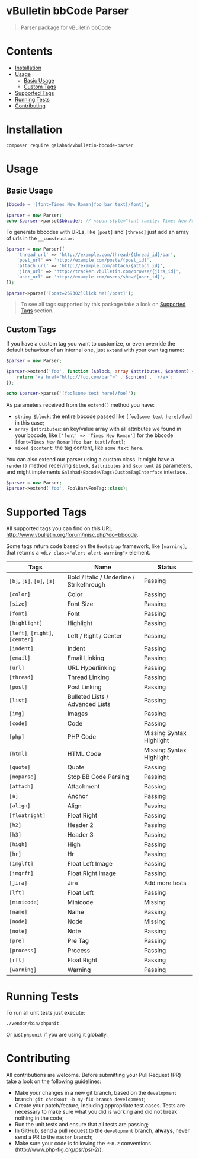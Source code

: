# vBulletin bbCode Parser

> Parser package for vBulletin bbCode

# Contents

- [Installation](#install)
- [Usage](#usage)
    - [Basic Usage](#basic-usage)
    - [Custom Tags](#custom)
- [Supported Tags](#tags)
- [Running Tests](#tests)
- [Contributing](#contributing)

# <a name="install"></a> Installation

```
composer require galahad/vbulletin-bbcode-parser
```

# <a name="usage"></a> Usage

## <a name="basic-usage"></a> Basic Usage

```php
$bbcode = '[font=Times New Roman]foo bar text[/font]';

$parser = new Parser;
echo $parser->parse($bbcode); // <span style="font-family: Times New Roman;">foo bar text</span>
```

To generate bbcodes with URLs, like `[post]` and `[thread]` just add an array of urls in the `__constructor`:

```php
$parser = new Parser([
    'thread_url' => 'http://example.com/thread/{thread_id}/bar',
    'post_url' => 'http://example.com/posts/{post_id}',
    'attach_url' => 'http://example.com/attach/{attach_id}',
    'jira_url' => 'http://tracker.vbulletin.com/browse/{jira_id}',
    'user_url' => 'http://example.com/users/show/{user_id}',
]);

$parser->parse('[post=269302]Click Me![/post]');
```

> To see all tags supported by this package take a look on [Supported Tags](#tags) section.

## <a name="custom"></a> Custom Tags

If you have a custom tag you want to customize, or even override the default behaviour of an internal one, just `extend` with your own tag name:

```php
$parser = new Parser;

$parser->extend('foo', function ($block, array $attributes, $content) {
    return '<a href="http://foo.com/bar">' . $content . '</a>';
});

echo $parser->parse('[foo]some text here[/foo]');
```

As parameters received from the `extend()` method you have:

- `string $block`: the entire bbcode passed like `[foo]some text here[/foo]` in this case;
- `array $attributes`: an key/value array with all attributes we found in your bbcode, like `['font' => 'Times New Roman']` for the bbcode `[font=Times New Roman]foo bar text[/font]`;
- `mixed $content`: the tag content, like `some text here`.

You can also extend our parser using a custom class. It might have a `render()` method receiving `$block`, `$attributes` and `$content` as parameters, and might implements `Galahad\Bbcode\Tags\CustomTagInterface` interface.

```php
$parser = new Parser;
$parser->extend('foo', Foo\Bar\FooTag::class);
```

# <a name="tags"></a> Supported Tags

All supported tags you can find on this URL http://www.vbulletin.org/forum/misc.php?do=bbcode.

Some tags return code based on the `Bootstrap` framework, like `[warning]`, that returns a `<div class="alert alert-warning">` element.

| Tags | Name | Status |
|---------------------------|-------------------------------------------|--------------------------|
| `[b]`, `[i]`, `[u]`, `[s]` | Bold / Italic / Underline / Strikethrough | Passing |
| `[color]` | Color | Passing |
| `[size]` | Font Size | Passing |
| `[font]` | Font | Passing |
| `[highlight]` | Highlight | Passing |
| `[left]`, `[right]`, `[center]` | Left / Right / Center | Passing |
| `[indent]` | Indent | Passing |
| `[email]` | Email Linking | Passing |
| `[url]` | URL Hyperlinking | Passing |
| `[thread]` | Thread Linking | Passing |
| `[post]` | Post Linking | Passing |
| `[list]` | Bulleted Lists / Advanced Lists | Passing |
| `[img]` | Images | Passing |
| `[code]` | Code | Passing |
| `[php]` | PHP Code | Missing Syntax Highlight |
| `[html]` | HTML Code | Missing Syntax Highlight |
| `[quote]` | Quote | Passing |
| `[noparse]` | Stop BB Code Parsing | Passing |
| `[attach]` | Attachment | Passing |
| `[a]` | Anchor | Passing |
| `[align]` | Align | Passing |
| `[floatright]` | Float Right | Passing |
| `[h2]` | Header 2 | Passing |
| `[h3]` | Header 3 | Passing |
| `[high]` | High | Passing |
| `[hr]` | Hr | Passing |
| `[imglft]` | Float Left Image | Passing |
| `[imgrft]` | Float Right Image | Passing |
| `[jira]` | Jira | Add more tests |
| `[lft]` | Float Left | Passing |
| `[minicode]` | Minicode | Missing |
| `[name]` | Name | Passing |
| `[node]` | Node | Missing |
| `[note]` | Note | Passing |
| `[pre]` | Pre Tag | Passing |
| `[process]` | Process | Passing |
| `[rft]` | Float Right | Passing |
| `[warning]` | Warning | Passing |

# <a name="tests"></a> Running Tests

To run all unit tests just execute:

```
./vendor/bin/phpunit
```

Or just `phpunit` if you are using it globally.

# <a name="contributing"></a> Contributing

All contributions are welcome. Before submitting your Pull Request (PR) take a look on the following guidelines:

- Make your changes in a new git branch, based on the `development` branch: `git checkout -b my-fix-branch development`;
- Create your patch/feature, including appropriate test cases. Tests are necessary to make sure what you did is working and did not break nothing in the code;
- Run the unit tests and ensure that all tests are passing;
- In GitHub, send a pull request to the `development` branch, **always**, never send a PR to the `master` branch;
- Make sure your code is following the `PSR-2` conventions (http://www.php-fig.org/psr/psr-2/).
